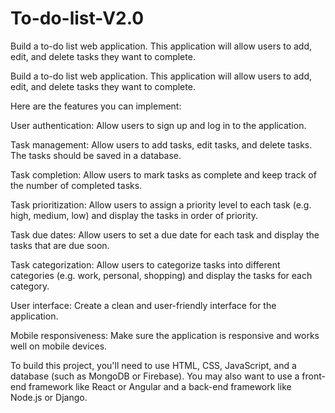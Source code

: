 # To-do-list-V2.0
Build a to-do list web application. This application will allow users to add, edit, and delete tasks they want to complete.

Build a to-do list web application. This application will allow users to add, edit, and delete tasks they want to complete.

Here are the features you can implement:

User authentication: Allow users to sign up and log in to the application.

Task management: Allow users to add tasks, edit tasks, and delete tasks. The tasks should be saved in a database.

Task completion: Allow users to mark tasks as complete and keep track of the number of completed tasks.

Task prioritization: Allow users to assign a priority level to each task (e.g. high, medium, low) and display the tasks in order of priority.

Task due dates: Allow users to set a due date for each task and display the tasks that are due soon.

Task categorization: Allow users to categorize tasks into different categories (e.g. work, personal, shopping) and display the tasks for each category.

User interface: Create a clean and user-friendly interface for the application.

Mobile responsiveness: Make sure the application is responsive and works well on mobile devices.

To build this project, you'll need to use HTML, CSS, JavaScript, and a database (such as MongoDB or Firebase). You may also want to use a front-end framework like React or Angular and a back-end framework like Node.js or Django.
